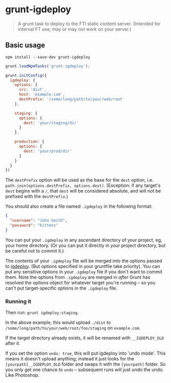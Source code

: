 # grunt-igdeploy

> A grunt task to deploy to the FTI static content server. (Intended for internal FT use; may or may not work on your server.)


## Basic usage

    npm install --save-dev grunt-igdeploy

```js
grunt.loadNpmTasks('grunt-igdeploy');

grunt.initConfig({
  igdeploy: {
    options: {
      src: 'dist',
      host: 'example.com',
      destPrefix: '/some/long/path/to/your/web/root'
    },

    staging: {
      options: {
        dest: 'your/staging/dir'
      }
    },

    production: {
      options: {
        dest: 'your/prod/dir'
      }
    }
  }
})
```

The `destPrefix` option will be used as the base for the `dest` option, i.e. `path.join(options.destPrefix, options.dest)`. (Exception: if any target's `dest` begins with a `/`, that `dest` will be considered absolute, and will not be prefixed with the `destPrefix`.)


You should also create a file named `.igdeploy` in the following format:

```json
{
  "username": "John.Smith",
  "password": "kittenz"
}
```

You can put your `.igdeploy` in any ascendant directory of your project, eg, your home directory. (Or you can put it directly in your project directory, but be careful not to commit it.)

The contents of your `.igdeploy` file will be merged into the options passed to [igdeploy](#). (But options specified in your gruntfile take priority). You can put any sensitive options in your `.igdeploy` file if you don't want to commit them. Note the options from `.igdeploy` are merged in *after* Grunt has resolved the options object for whatever target you're running – so you can't put target-specific options in the `.igdeploy` file.



### Running it

Then run: `grunt igdeploy:staging`.

In the above example, this would upload `./dist` to `/some/long/path/to/your/web/root/foo/staging` on `example.com`.

If the target directory already exists, it will be renamed with `__IGDEPLOY_OLD` after it.

If you set the option `undo: true`, this will put igdeploy into 'undo mode'. This means it doesn't upload anything; instead it just looks for the `[yourpath]__IGDEPLOY_OLD` folder and swaps it with the `[yourpath]` folder. So you only get one chance to `undo` – subsequent runs will just undo the undo. Like Photoshop.
